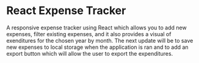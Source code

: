 # React Expense Tracker
A responsive expense tracker using React which allows you to add new expenses, filter existing expenses,
and it also provides a visual of exenditures for the chosen year by month. The next update will be to save
new expenses to local storage when the application is ran and to add an export button which will allow the
user to export the expenditures.